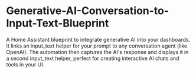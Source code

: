 # Generative-AI-Conversation-to-Input-Text-Blueprint
A Home Assistant blueprint to integrate generative AI into your dashboards. It links an input_text helper for your prompt to any conversation agent (like OpenAI). The automation then captures the AI's response and displays it in a second input_text helper, perfect for creating interactive AI chats and tools in your UI.
